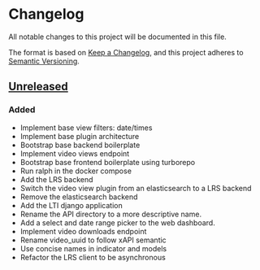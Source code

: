 # Changelog

All notable changes to this project will be documented in this file.

The format is based on [Keep a Changelog](https://keepachangelog.com/en/1.0.0/),
and this project adheres to
[Semantic Versioning](https://semver.org/spec/v2.0.0.html).

## [Unreleased]

### Added

- Implement base view filters: date/times
- Implement base plugin architecture
- Bootstrap base backend boilerplate
- Implement video views endpoint
- Bootstrap base frontend boilerplate using turborepo
- Run ralph in the docker compose
- Add the LRS backend
- Switch the video view plugin from an elasticsearch to a LRS backend
- Remove the elasticsearch backend
- Add the LTI django application
- Rename the API directory to a more descriptive name.
- Add a select and date range picker to the web dashboard.
- Implement video downloads endpoint
- Rename video_uuid to follow xAPI semantic
- Use concise names in indicator and models
- Refactor the LRS client to be asynchronous

[unreleased]: https://github.com/openfun/warren